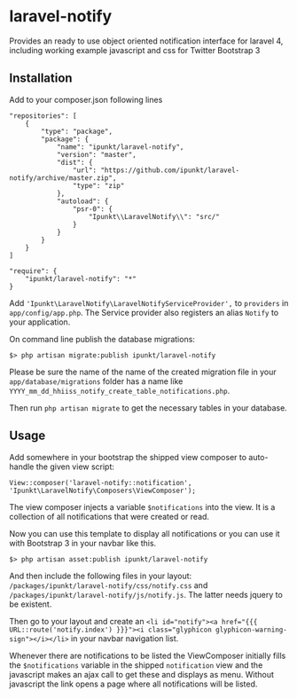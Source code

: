 # laravel-notify

Provides an ready to use object oriented notification interface for laravel 4, including working example javascript and css for Twitter Bootstrap 3

## Installation

Add to your composer.json following lines

	"repositories": [
		{
			"type": "package",
			"package": {
				"name": "ipunkt/laravel-notify",
				"version": "master",
				"dist": {
					"url": "https://github.com/ipunkt/laravel-notify/archive/master.zip",
					"type": "zip"
				},
				"autoload": {
					"psr-0": {
						"Ipunkt\\LaravelNotify\\": "src/"
					}
				}
			}
		}
	]

	"require": {
		"ipunkt/laravel-notify": "*"
	}

Add `'Ipunkt\LaravelNotify\LaravelNotifyServiceProvider',` to `providers` in `app/config/app.php`.
The Service provider also registers an alias `Notify` to your application.

On command line publish the database migrations:

	$> php artisan migrate:publish ipunkt/laravel-notify

Please be sure the name of the name of the created migration file in your `app/database/migrations` folder has a name
 like `YYYY_mm_dd_hhiiss_notify_create_table_notifications.php`.

Then run `php artisan migrate` to get the necessary tables in your database.

## Usage

Add somewhere in your bootstrap the shipped view composer to auto-handle the given view script:

	View::composer('laravel-notify::notification', 'Ipunkt\LaravelNotify\Composers\ViewComposer');

The view composer injects a variable `$notifications` into the view. It is a collection of all notifications that
	were created or read.

Now you can use this template to display all notifications or you can use it with Bootstrap 3 in your navbar like
	this.

	$> php artisan asset:publish ipunkt/laravel-notify

And then include the following files in your layout: `/packages/ipunkt/laravel-notify/css/notify.css` and
	`/packages/ipunkt/laravel-notify/js/notify.js`. The latter needs jquery to be existent.

Then go to your layout and create an `<li id="notify"><a href="{{{ URL::route('notify.index') }}}"><i class="glyphicon glyphicon-warning-sign"></i></li>`
	in your navbar navigation list.

Whenever there are notifications to be listed the ViewComposer initially fills the `$notifications` variable in the
	shipped `notification` view and the javascript makes an ajax call to get these and displays as menu. Without
	javascript the link opens a page where all notifications will be listed.
